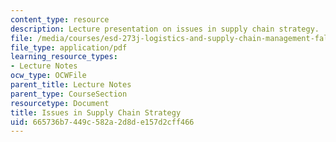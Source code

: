 ```yaml
---
content_type: resource
description: Lecture presentation on issues in supply chain strategy.
file: /media/courses/esd-273j-logistics-and-supply-chain-management-fall-2009/665736b7449c582a2d8de157d2cff466_MITESD_273JF09_lec03.pdf
file_type: application/pdf
learning_resource_types:
- Lecture Notes
ocw_type: OCWFile
parent_title: Lecture Notes
parent_type: CourseSection
resourcetype: Document
title: Issues in Supply Chain Strategy
uid: 665736b7-449c-582a-2d8d-e157d2cff466
---
```


